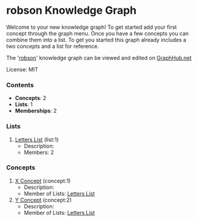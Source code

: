 # robson Knowledge Graph

Welcome to your new knowledge graph! To get started add your first concept through the graph menu. Once you have a few concepts you can combine them into a list. To get you started this graph already includes a two concepts and a list for reference.

The '[robson](https://graphhub.net/robson)' knowledge graph can be viewed and edited on [GraphHub.net](https://graphhub.net)

License: MIT
### Contents
- **Concepts**: 2
- **Lists**: 1
- **Memberships**: 2
### Lists
1. [Letters List](/robson/list/letters-list?id=1) (list:1)
   - Description: 
   - Members: 2
### Concepts
1. [X Concept](/robson/concept/x-concept?id=1) (concept:1)
   - Description: 
   - Member of Lists: [Letters List](/robson/list/letters-list?id=1)
1. [Y Concept](/robson/concept/y-concept?id=2) (concept:2)
   - Description: 
   - Member of Lists: [Letters List](/robson/list/letters-list?id=1)
